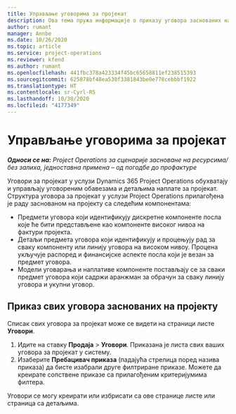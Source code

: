 ```yaml
---
title: Управљање уговорима за пројекат
description: Ова тема пружа информације о приказу уговора заснованих на пројекту.
author: rumant
manager: Annbe
ms.date: 10/26/2020
ms.topic: article
ms.service: project-operations
ms.reviewer: kfend
ms.author: rumant
ms.openlocfilehash: 441fbc378a423334f45bc65658811ef238515393
ms.sourcegitcommit: 625878bf48ea530f3381843be0e778cebbbf1922
ms.translationtype: HT
ms.contentlocale: sr-Cyrl-RS
ms.lasthandoff: 10/30/2020
ms.locfileid: "4177349"
---
```

# <a name="manage-project-contracts"></a>Управљање уговорима за пројекат

_**Односи се на:** Project Operations за сценарије засноване на ресурсима/без залиха, једноставна примена – од погодбе до профактуре_

Уговори за пројекат у услузи Dynamics 365 Project Operations обухватају и управљају уговореним обавезама и детаљима наплате за пројекат. Структура уговора за пројекат у услузи Project Operations прилагођена је раду заснованом на пројекту са следећим компонентама:

- Предмети уговора који идентификују дискретне компоненте посла које ће бити представљене као компоненте високог нивоа на фактури пројекта.
- Детаљи предмета уговора који идентификују и процењују рад за сваку компоненту или линију уговора на високом нивоу. Процена укључује распоред и финансијске аспекте посла који је везан за предмет уговора.
- Модели уговарања и наплативе компоненте постављају се за сваки предмет уговора који садржи аранжман за обрачун за сваку линију уговора и укупни уговор.

## <a name="view-all-project-based-contracts"></a>Приказ свих уговора заснованих на пројекту

Списак свих уговора за пројекат може се видети на страници листе **Уговори**. 

1. Идите на ставку **Продаја** > **Уговори**. Приказана је листа свих ваших уговора за пројекат у систему. 
2. Изаберите **Пребацивач приказа** (падајућа стрелица поред назива приказа) да бисте изабрали друге филтриране приказе. Можете да креирате сопствене приказе са прилагођеним критеријумима филтера.

Уговори се могу креирати или избрисати са ове странице листе или страница са детаљима.
